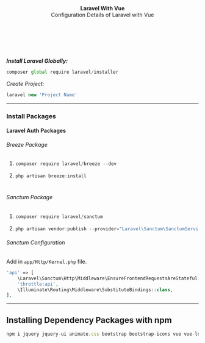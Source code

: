 <header>
    <b>Laravel With Vue</b><br>
    <span>Configuration Details of Laravel with Vue</span>
</header><br><br>

**_Install Laravel Globally:_**

```js
composer global require laravel/installer
```

_Create Project:_

```js
laravel new 'Project Name'
```

---

<h3>Install Packages</h3>
<h4>Laravel Auth Packages</h4>
<h6>Breeze Package</h6>
<ol>
<li>

```js
composer require laravel/breeze --dev
```

</li>
<li>

```cs
php artisan breeze:install
```

</li>
</ol>

#

<h6>Sanctum Package</h6>

<ol>
<li>

```js
composer require laravel/sanctum
```

</li>
<li>

```js
php artisan vendor:publish --provider="Laravel\Sanctum\SanctumServiceProvider"
```

</li>
</ol>
<h6>Sanctum Configuration</h6>
<p>Add in <code>app/Http/Kernel.php</code> file.</p>

```php
'api' => [
    \Laravel\Sanctum\Http\Middleware\EnsureFrontendRequestsAreStateful::class,
    'throttle:api',
    \Illuminate\Routing\Middleware\SubstituteBindings::class,
],
```

<hr/>
<h2>Installing Dependency Packages with npm</h2>

```js
npm i jquery jquery-ui animate.css bootstrap bootstrap-icons vue vue-loader vue-router vuex vform vue-meta dotenv && npm i && npm run dev
```
